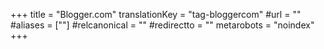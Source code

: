 +++
title = "Blogger.com"
translationKey = "tag-bloggercom"
#url = ""
#aliases = [""]
#relcanonical = ""
#redirectto = ""
metarobots = "noindex"
+++
